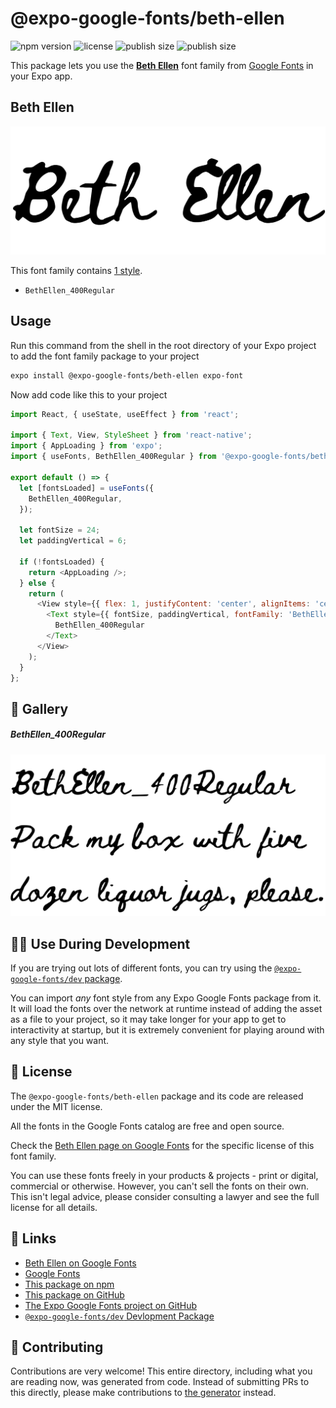 # @expo-google-fonts/beth-ellen

![npm version](https://flat.badgen.net/npm/v/@expo-google-fonts/beth-ellen)
![license](https://flat.badgen.net/github/license/expo/google-fonts)
![publish size](https://flat.badgen.net/packagephobia/install/@expo-google-fonts/beth-ellen)
![publish size](https://flat.badgen.net/packagephobia/publish/@expo-google-fonts/beth-ellen)

This package lets you use the [**Beth Ellen**](https://fonts.google.com/specimen/Beth+Ellen) font family from [Google Fonts](https://fonts.google.com/) in your Expo app.

## Beth Ellen

![Beth Ellen](./font-family.png)

This font family contains [1 style](#-gallery).

- `BethEllen_400Regular`

## Usage

Run this command from the shell in the root directory of your Expo project to add the font family package to your project
```sh
expo install @expo-google-fonts/beth-ellen expo-font
```

Now add code like this to your project
```js
import React, { useState, useEffect } from 'react';

import { Text, View, StyleSheet } from 'react-native';
import { AppLoading } from 'expo';
import { useFonts, BethEllen_400Regular } from '@expo-google-fonts/beth-ellen';

export default () => {
  let [fontsLoaded] = useFonts({
    BethEllen_400Regular,
  });

  let fontSize = 24;
  let paddingVertical = 6;

  if (!fontsLoaded) {
    return <AppLoading />;
  } else {
    return (
      <View style={{ flex: 1, justifyContent: 'center', alignItems: 'center' }}>
        <Text style={{ fontSize, paddingVertical, fontFamily: 'BethEllen_400Regular' }}>
          BethEllen_400Regular
        </Text>
      </View>
    );
  }
};

```

## 🔡 Gallery

##### BethEllen_400Regular
![BethEllen_400Regular](./BethEllen_400Regular.ttf.png)


## 👩‍💻 Use During Development

If you are trying out lots of different fonts, you can try using the [`@expo-google-fonts/dev` package](https://github.com/expo/google-fonts/tree/master/font-packages/dev#readme).

You can import *any* font style from any Expo Google Fonts package from it. It will load the fonts
over the network at runtime instead of adding the asset as a file to your project, so it may take longer
for your app to get to interactivity at startup, but it is extremely convenient
for playing around with any style that you want.

## 📖 License

The `@expo-google-fonts/beth-ellen` package and its code are released under the MIT license.

All the fonts in the Google Fonts catalog are free and open source.

Check the [Beth Ellen page on Google Fonts](https://fonts.google.com/specimen/Beth+Ellen) for the specific license of this font family.

You can use these fonts freely in your products & projects - print or digital, commercial or otherwise. However, you can't sell the fonts on their own. This isn't legal advice, please consider consulting a lawyer and see the full license for all details.

## 🔗 Links

- [Beth Ellen on Google Fonts](https://fonts.google.com/specimen/Beth+Ellen)
- [Google Fonts](https://fonts.google.com/)
- [This package on npm](https://www.npmjs.com/package/@expo-google-fonts/beth-ellen)
- [This package on GitHub](https://github.com/expo/google-fonts/tree/master/font-packages/beth-ellen)
- [The Expo Google Fonts project on GitHub](https://github.com/expo/google-fonts)
- [`@expo-google-fonts/dev` Devlopment Package](https://github.com/expo/google-fonts/tree/master/font-packages/dev)

## 🤝 Contributing

Contributions are very welcome! This entire directory, including what you are reading now, was generated from code. Instead of submitting PRs to this directly, please make contributions to [the generator](https://github.com/expo/google-fonts/tree/master/packages/generator) instead.
